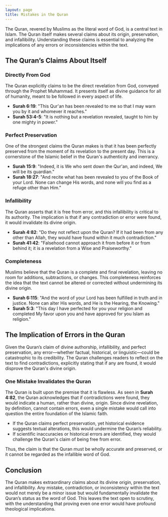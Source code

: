 ```yaml
---
layout: page
title: Mistakes in the Quran
---
```


The Quran, revered by Muslims as the literal word of God, is a central text in Islam. The Quran itself makes several claims about its origin, preservation, and infallibility. Understanding these claims is essential to analyzing the implications of any errors or inconsistencies within the text.

## The Quran’s Claims About Itself

### Directly From God

The Quran explicitly claims to be the direct revelation from God, conveyed through the Prophet Muhammad. It presents itself as divine guidance for all of humanity, meant to be followed in every aspect of life.

- **Surah 6:19**: "This Qur'an has been revealed to me so that I may warn you by it and whomever it reaches."
- **Surah 53:4-5**: "It is nothing but a revelation revealed, taught to him by one mighty in power."

### Perfect Preservation

One of the strongest claims the Quran makes is that it has been perfectly preserved from the moment of its revelation to the present day. This is a cornerstone of the Islamic belief in the Quran's authenticity and inerrancy.

- **Surah 15:9**: "Indeed, it is We who sent down the Qur'an, and indeed, We will be its guardian."
- **Surah 18:27**: "And recite what has been revealed to you of the Book of your Lord. None can change His words, and none will you find as a refuge other than Him."

### Infallibility

The Quran asserts that it is free from error, and this infallibility is critical to its authority. The implication is that if any contradiction or error were found, it would invalidate its divine origin.

- **Surah 4:82**: "Do they not reflect upon the Quran? If it had been from any other than Allah, they would have found within it much contradiction."
- **Surah 41:42**: "Falsehood cannot approach it from before it or from behind it; it is a revelation from a Wise and Praiseworthy."

### Completeness

Muslims believe that the Quran is a complete and final revelation, leaving no room for additions, subtractions, or changes. This completeness reinforces the idea that the text cannot be altered or corrected without undermining its divine origin.

- **Surah 6:115**: "And the word of your Lord has been fulfilled in truth and in justice. None can alter His words, and He is the Hearing, the Knowing."
- **Surah 5:3**: "This day I have perfected for you your religion and completed My favor upon you and have approved for you Islam as religion."

## The Implication of Errors in the Quran

Given the Quran’s claim of divine authorship, infallibility, and perfect preservation, any error—whether factual, historical, or linguistic—could be catastrophic to its credibility. The Quran challenges readers to reflect on the text to find contradictions, explicitly stating that if any are found, it would disprove the Quran's divine origin.

### One Mistake Invalidates the Quran

The Quran is built upon the premise that it is flawless. As seen in **Surah 4:82**, the Quran acknowledges that if contradictions were found, they would indicate a human, rather than divine, origin. Since divine revelation, by definition, cannot contain errors, even a single mistake would call into question the entire foundation of the Islamic faith.

- If the Quran claims perfect preservation, yet historical evidence suggests textual alterations, this would undermine the Quran’s reliability.
- If scientific inaccuracies or historical errors are identified, they would challenge the Quran's claim of being free from error.

Thus, the claim is that the Quran must be wholly accurate and preserved, or it cannot be regarded as the infallible word of God.

## Conclusion

The Quran makes extraordinary claims about its divine origin, preservation, and infallibility. Any mistake, contradiction, or inconsistency within the text would not merely be a minor issue but would fundamentally invalidate the Quran’s status as the word of God. This leaves the text open to scrutiny, with the understanding that proving even one error would have profound theological implications.
